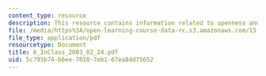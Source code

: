 ```yaml
---
content_type: resource
description: This resource contains information related to openness and value creation.
file: /media/https%3A/open-learning-course-data-rc.s3.amazonaws.com/15-834-marketing-strategy-spring-2003/5c795b74b6ee70107eb167ea84d75652_6_InClass_2003_02_24.pdf
file_type: application/pdf
resourcetype: Document
title: 6_InClass_2003_02_24.pdf
uid: 5c795b74-b6ee-7010-7eb1-67ea84d75652
---
```

